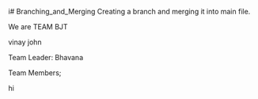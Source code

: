 i# Branching_and_Merging
Creating a branch and merging it into main file.

We are TEAM BJT

vinay
john

Team Leader:
Bhavana 

Team Members;

hi
